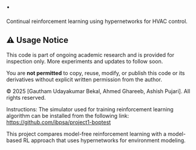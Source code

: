 # .
 Continual reinforcement learning using hypernetworks for HVAC control.

## ⚠️ Usage Notice

This code is part of ongoing academic research and is provided for inspection only. More experiments and updates to follow soon.

You are **not permitted** to copy, reuse, modify, or publish this code or its derivatives without explicit written permission from the author.

© 2025 [Gautham Udayakumar Bekal, Ahmed Ghareeb,  Ashish Pujari]. All rights reserved.

Instructions:
The simulator used for training reinforcement learning algorithm can be installed from the following link: https://github.com/ibpsa/project1-boptest

This project compares model-free reinforcement learning with a model-based RL approach that uses hypernetworks for environment modeling.



